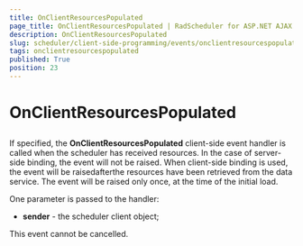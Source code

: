 ```yaml
---
title: OnClientResourcesPopulated
page_title: OnClientResourcesPopulated | RadScheduler for ASP.NET AJAX Documentation
description: OnClientResourcesPopulated
slug: scheduler/client-side-programming/events/onclientresourcespopulated
tags: onclientresourcespopulated
published: True
position: 23
---
```


# OnClientResourcesPopulated



## 

If specified, the **OnClientResourcesPopulated** client-side event handler is called when the scheduler has received resources. In the case of server-side binding, the event will not be raised. When client-side binding is used, the event will be raisedafterthe resources have been retrieved from the data service. The event will be raised only once, at the time of the initial load.

One parameter is passed to the handler:

* **sender** - the scheduler client object;

This event cannot be cancelled.
